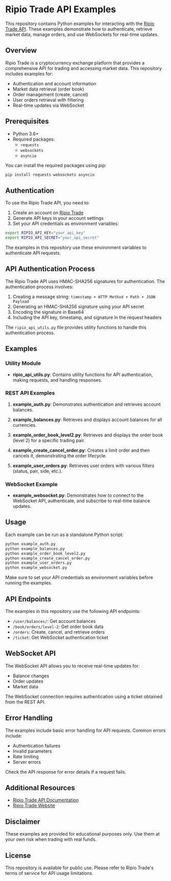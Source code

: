 # Ripio Trade API Examples

This repository contains Python examples for interacting with the [Ripio Trade API](https://apidocs.ripiotrade.co/). These examples demonstrate how to authenticate, retrieve market data, manage orders, and use WebSockets for real-time updates.

## Overview

Ripio Trade is a cryptocurrency exchange platform that provides a comprehensive API for trading and accessing market data. This repository includes examples for:

- Authentication and account information
- Market data retrieval (order book)
- Order management (create, cancel)
- User orders retrieval with filtering
- Real-time updates via WebSocket

## Prerequisites

- Python 3.6+
- Required packages:
  - `requests`
  - `websockets`
  - `asyncio`

You can install the required packages using pip:

```bash
pip install requests websockets asyncio
```

## Authentication

To use the Ripio Trade API, you need to:

1. Create an account on [Ripio Trade](https://www.ripiotrade.co/)
2. Generate API keys in your account settings
3. Set your API credentials as environment variables:

```bash
export RIPIO_API_KEY="your_api_key"
export RIPIO_API_SECRET="your_api_secret"
```

The examples in this repository use these environment variables to authenticate API requests.

## API Authentication Process

The Ripio Trade API uses HMAC-SHA256 signatures for authentication. The authentication process involves:

1. Creating a message string: `timestamp + HTTP Method + Path + JSON Payload`
2. Generating an HMAC-SHA256 signature using your API secret
3. Encoding the signature in Base64
4. Including the API key, timestamp, and signature in the request headers

The `ripio_api_utils.py` file provides utility functions to handle this authentication process.

## Examples

### Utility Module

- **ripio_api_utils.py**: Contains utility functions for API authentication, making requests, and handling responses.

### REST API Examples

1. **example_auth.py**: Demonstrates authentication and retrieves account balances.

2. **example_balances.py**: Retrieves and displays account balances for all currencies.

3. **example_order_book_level2.py**: Retrieves and displays the order book (level 2) for a specific trading pair.

4. **example_create_cancel_order.py**: Creates a limit order and then cancels it, demonstrating the order lifecycle.

5. **example_user_orders.py**: Retrieves user orders with various filters (status, pair, side, etc.).

### WebSocket Example

- **example_websocket.py**: Demonstrates how to connect to the WebSocket API, authenticate, and subscribe to real-time balance updates.

## Usage

Each example can be run as a standalone Python script:

```bash
python example_auth.py
python example_balances.py
python example_order_book_level2.py
python example_create_cancel_order.py
python example_user_orders.py
python example_websocket.py
```

Make sure to set your API credentials as environment variables before running the examples.

## API Endpoints

The examples in this repository use the following API endpoints:

- `/user/balances/`: Get account balances
- `/book/orders/level-2`: Get order book data
- `/orders`: Create, cancel, and retrieve orders
- `/ticket`: Get WebSocket authentication ticket

## WebSocket API

The WebSocket API allows you to receive real-time updates for:

- Balance changes
- Order updates
- Market data

The WebSocket connection requires authentication using a ticket obtained from the REST API.

## Error Handling

The examples include basic error handling for API requests. Common errors include:

- Authentication failures
- Invalid parameters
- Rate limiting
- Server errors

Check the API response for error details if a request fails.

## Additional Resources

- [Ripio Trade API Documentation](https://apidocs.ripiotrade.co/)
- [Ripio Trade Website](https://www.ripiotrade.co/)

## Disclaimer

These examples are provided for educational purposes only. Use them at your own risk when trading with real funds.

## License

This repository is available for public use. Please refer to Ripio Trade's terms of service for API usage limitations.
